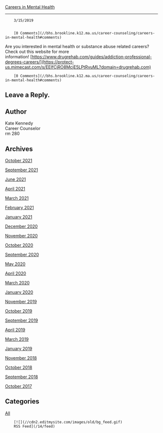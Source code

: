 [Careers in Mental Health](//bhs.brookline.k12.ma.us/career-counseling/careers-in-mental-health)

			
-----------------------------------------------------------------------------------------------------

		3/15/2019
	

		[0 Comments](//bhs.brookline.k12.ma.us/career-counseling/careers-in-mental-health#comments)
	

Are you interested in mental health or substance abuse related careers? Check out this website for more information! [https://www.drugrehab.com/guides/addiction-professional-degrees-careers/](https://protect-us.mimecast.com/s/EEIfCjRO8McjE5LPtRvuML?domain=drugrehab.com)

		[0 Comments](//bhs.brookline.k12.ma.us/career-counseling/careers-in-mental-health#comments)
	

  
  
  

Leave a Reply.
--------------

Author
------

Kate Kennedy  
Career Counselor  
​rm 280

Archives
--------

[October 2021](/career-counseling/archives/10-2021)
		  
[September 2021](/career-counseling/archives/09-2021)
		  
[June 2021](/career-counseling/archives/06-2021)
		  
[April 2021](/career-counseling/archives/04-2021)
		  
[March 2021](/career-counseling/archives/03-2021)
		  
[February 2021](/career-counseling/archives/02-2021)
		  
[January 2021](/career-counseling/archives/01-2021)
		  
[December 2020](/career-counseling/archives/12-2020)
		  
[November 2020](/career-counseling/archives/11-2020)
		  
[October 2020](/career-counseling/archives/10-2020)
		  
[September 2020](/career-counseling/archives/09-2020)
		  
[May 2020](/career-counseling/archives/05-2020)
		  
[April 2020](/career-counseling/archives/04-2020)
		  
[March 2020](/career-counseling/archives/03-2020)
		  
[January 2020](/career-counseling/archives/01-2020)
		  
[November 2019](/career-counseling/archives/11-2019)
		  
[October 2019](/career-counseling/archives/10-2019)
		  
[September 2019](/career-counseling/archives/09-2019)
		  
[April 2019](/career-counseling/archives/04-2019)
		  
[March 2019](/career-counseling/archives/03-2019)
		  
[January 2019](/career-counseling/archives/01-2019)
		  
[November 2018](/career-counseling/archives/11-2018)
		  
[October 2018](/career-counseling/archives/10-2018)
		  
[September 2018](/career-counseling/archives/09-2018)
		  
[October 2017](/career-counseling/archives/10-2017)
		  

Categories
----------

[All](/career-counseling/category/all)
	  

	
		[![](//cdn2.editmysite.com/images/old/bg_feed.gif)
		RSS Feed](/14/feed)